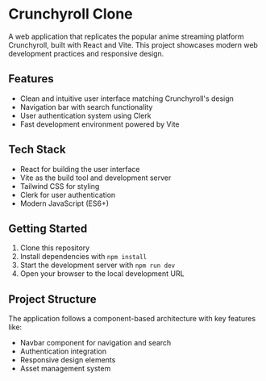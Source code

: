 # Crunchyroll Clone

A web application that replicates the popular anime streaming platform Crunchyroll, built with React and Vite. This project showcases modern web development practices and responsive design.

## Features

- Clean and intuitive user interface matching Crunchyroll's design
- Navigation bar with search functionality
- User authentication system using Clerk
- Fast development environment powered by Vite

## Tech Stack

- React for building the user interface
- Vite as the build tool and development server
- Tailwind CSS for styling
- Clerk for user authentication
- Modern JavaScript (ES6+)

## Getting Started

1. Clone this repository
2. Install dependencies with `npm install`
3. Start the development server with `npm run dev`
4. Open your browser to the local development URL

## Project Structure

The application follows a component-based architecture with key features like:
- Navbar component for navigation and search
- Authentication integration
- Responsive design elements
- Asset management system
